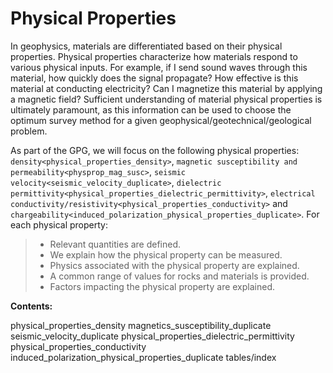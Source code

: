 # Physical Properties

In geophysics, materials are differentiated based on their physical
properties. Physical properties characterize how materials respond to
various physical inputs. For example, if I send sound waves through this
material, how quickly does the signal propagate? How effective is this
material at conducting electricity? Can I magnetize this material by
applying a magnetic field? Sufficient understanding of material physical
properties is ultimately paramount, as this information can be used to
choose the optimum survey method for a given
geophysical/geotechnical/geological problem.

As part of the GPG, we will focus on the following physical properties:
`density<physical_properties_density>`,
`magnetic susceptibility and permeability<physprop_mag_susc>`,
`seismic velocity<seismic_velocity_duplicate>`,
`dielectric permittivity<physical_properties_dielectric_permittivity>`,
`electrical conductivity/resistivity<physical_properties_conductivity>`
and `chargeability<induced_polarization_physical_properties_duplicate>`.
For each physical property:

> - Relevant quantities are defined.
> - We explain how the physical property can be measured.
> - Physics associated with the physical property are explained.
> - A common range of values for rocks and materials is provided.
> - Factors impacting the physical property are explained.

**Contents:**

<div class="toctree" maxdepth="1">

physical_properties_density magnetics_susceptibility_duplicate
seismic_velocity_duplicate physical_properties_dielectric_permittivity
physical_properties_conductivity
induced_polarization_physical_properties_duplicate tables/index

</div>
